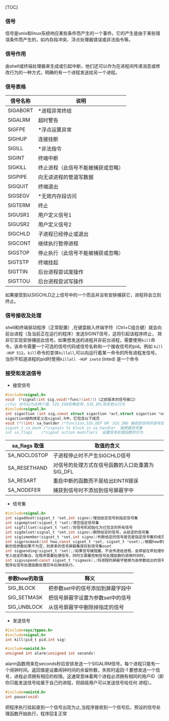 [TOC]  
### 信号
信号是unix和linux系统响应某些条件而产生的一个事件。它的产生是由于某些错误条件而产生的，如内存段冲突、浮点处理器错误或非法指令等。
### 信号作用
由shell或终端处理器来生成或引起中断，他们还可以作为在进程间传递消息或修改行为的一种方式，明确的有一个进程发送给另一个进程。    
### 信号表格
|信号名称|说明|  
|------------|---------------|
|SIGABORT|*进程异常终结| 
|SIGALRM|超时警告|
|SIGFPE|*浮点运算异常|
|SIGHUP|连接挂断|
|SIGILL|*非法指令|
|SIGINT|终端中断|
|SIGKILL|终止进程（此信号不能被捕获或忽略）|
|SIGPIPE|向无读进程的管道写数据|
|SIGQUIT|终端退出|
|SIGSEGV|*无效内存段访问|
|SIGTERM|终止|
|SIGUSR1|用户定义信号1|
|SIGUSR2|用户定义信号2|
|SIGCHLD|子进程已经停止或退出|
|SIGCONT|继续执行暂停进程|
|SIGSTOP|停止执行（此信号不能被捕获或忽略）|
|SIGTSTP|终端挂起|
|SIGTTIN|后台进程尝试度操作|
|SIGTTOU|后台进程尝试写操作|
如果接受到以SIGCHLD之上信号中的一个而且并没有安排捕获它，进程将会立刻终止。  
### 信号接收及处理  
shell和终端驱动程序（正常配置）,在键盘敲入终端字符（Ctrl+C组合键）就会向前台进程（及当前正在运行的程序）发送SIGINT信号，这将引起该程序终止，
除非它实现安排捕捉此信号。如果想发送的进程并非前台进程，需要使用`kill`命令。该命令需要一个可选的信号代码或信号名称和一个接收信号的pid。例如
`kill -HUP 512`。`kill`命令的变体`killall`,可以向运行着某一命令的所有进程发信号。当你不知道进程的pid时使用`killall -HUP inetd` (inted)
是一个命令
### 接受和发送信号
* 接受信号  
```c
#include<signal.h>
void （*signal(int sig,void(*func)(int))）（之前版本的信号接口）
//fuc 也可以为这两个值，SIG_IGN忽略信号，SIG_DFL恢复默认行为
#include<signal.h>
int sigaction (int sig,const struct sigaction *act,struct sigaction *oact)
sigaction结构体定义在signal.h中，它包含以下成员
void (*)(int) sa_hanlder /*function,SIG_DEF OR　SIG_ING 接收到信号的信号处理函数
sigset_t sa_mask /*signals to block in sa_handler  被屏蔽信号集
int sa_flags    /*signal action modifiers  设置信号处理函数的行为
```  
|sa_flags 取值|取值的含义|
|---|---|
|SA_NOCLDSTOP|子进程停止时不产生SIGCHLD信号|
|SA_RESETHAND|对信号的处理方式在信号函数的入口处重置为SIG_DFL|
|SA_RESART|重启中断的函数而不是给出EINTR错误|
|SA_NODEFER|捕获到信号时不添加到信号屏蔽字中|
* 信号集
```c
#include<signal.h>
int sigaddset(sigset_t *set,int signo)/增加给定信号到指定信号集
int sigemptset(sigset_t *set)/清空指定信号集
int sigfillset(sigset_t *set)/将信号机初始化为已包含的所有信号
int sigdelset(signal_t *set,int signo)/删除给定的信号，从给定的信号集
int sigismember(sigset_t *set,int signo)/判断给定的信号是否是指定信号集的成员
int sigprocmask(int how,const sigset_t *set, sigset_t *oset);/根据how参数指定的方法修改进程的屏蔽字。
新的信参数如果不为空，则原来的信号屏蔽集保存到信号集oset  
int sigpending(sigset_t *set);/如果信号被阻塞，不会传递给进程，会停留在带处理状态。将待处理状态的信号
写入给定的集合。在程序需要处理信号，同时又需要控制信号处理函数的调用时间时。
int sigsuspend(const sigset_t *sigmask);/将进程的屏蔽字替换为由参数给出的信号集。然后挂起程序执行
程序在信号处理函数处理完毕后继续执行。
```  
|参数how的取值|释义|
|---|---|
|SIG_BLOCK|把参数set中的信号添加到屏蔽字段中|
|SIG_SETMASK|把信号屏蔽字设置为参数set中的信号|
|SIG_UNBLOCK|从信号屏蔽字中删除掉指定的信号|
* 发送信号   
```c
#include<sys/tppes.h>
#include<signal.h>
int kill(pid_t pid,int sig)
```
```c
#include<unistd.h>
unsigned int alarm(unsigned int seconds)
```  
alarm函数用来在seconds秒后安排发送一个SIGALRM信号。每个进程只能有一个闹钟时间。返回值是设置闹钟时间的余留秒数，失败时返回-1
要想发送一个信号，进程必须拥有相应的权限。这通常意味着两个进程必须拥有相同的用户ID（即你只能发送信号给属于自己的进程，但超级用户可以发送信号给任何
进程）。  
```c
#include<unistd.h>
int pause(void)
```
把程序执行挂起直到一个信号出现为止,当程序接收到一个信号后，预设的信号处理函数开始执行，程序回复正常
